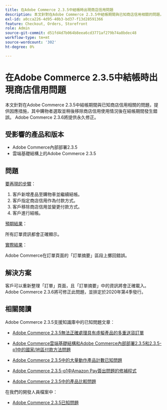 ```yaml
---
title: 在Adobe Commerce 2.3.5中結帳時出現商店信用問題
description: 本文針對在Adobe Commerce 2.3.5中結帳期間與已知商店信用相關的問題，提供因應措施，其中購物者選取並稍後移除商店信用使用情況後在結帳期間發生錯誤。 Adobe Commerce 2.3.6將提供永久修正。
exl-id: a0cca226-4d95-40b3-bd37-f13d28591366
feature: Checkout, Orders, Storefront
role: Admin
source-git-commit: d51fd4d7b064b8eea6cd3771af279b74a8bdec48
workflow-type: tm+mt
source-wordcount: '302'
ht-degree: 0%

---
```


# 在Adobe Commerce 2.3.5中結帳時出現商店信用問題

本文針對在Adobe Commerce 2.3.5中結帳期間與已知商店信用相關的問題，提供因應措施，其中購物者選取並稍後移除商店信用使用情況後在結帳期間發生錯誤。 Adobe Commerce 2.3.6將提供永久修正。

## 受影響的產品和版本

* Adobe Commerce內部部署2.3.5
* 雲端基礎結構上的Adobe Commerce 2.3.5

## 問題

<u>要再現的步驟</u>：

1. 客戶新增產品至購物車並繼續結帳。
1. 客戶指定商店信用作為付款方式。
1. 客戶移除商店信用並變更付款方式。
1. 客戶進行結帳。

<u>預期結果</u>：

所有訂單資訊都會正確顯示。

<u>實際結果</u>：

Adobe Commerce在訂單頁面的「訂單摘要」區段上擲回錯誤。

## 解決方案

客戶可以重新整理「訂單」頁面，且「訂單摘要」中的資訊將會正確載入。 Adobe Commerce 2.3.6將可修正此問題，並排定於2020年第4季發行。

## 相關閱讀

Adobe Commerce 2.3.5支援知識庫中的已知問題文章：

* [Adobe Commerce 2.3.5無法正確處理具有虛擬產品的多重送貨訂單](/help/troubleshooting/miscellaneous/magento-2-3-5-known-issue-virtual-product-multi-ship-orders.md)

* [Adobe Commerce雲端基礎結構和Adobe Commerce內部部署2.3.5和2.3.5-p1中的國家/地區付款方法問題](/help/troubleshooting/known-issues-patches-attached/magento-2-3-5-2-3-5-p1-patch-country-payment-issue.md)


* [Adobe Commerce 2.3.5中的大量動作產品計數已知問題](/help/troubleshooting/miscellaneous/bulk-action-product-count-known-issue-in-magento-2-3-5.md)

* [Adobe Commerce 2.3.5-p1中Amazon Pay簽出問題的修補程式](/help/troubleshooting/payments/patch-for-amazon-pay-checkout-issue-in-magento-2-3-5-p1.md)

* [Adobe Commerce 2.3.5中的產品比較問題](/help/troubleshooting/storefront/product-comparison-known-issue-in-magento-2-3-5.md)

在我們的開發人員檔案中：

* [Adobe Commerce 2.3.5已知問題](https://devdocs.magento.com/guides/v2.3/release-notes/release-notes-2-3-5-commerce.html#known-issues)
